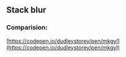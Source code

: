 ## Stack blur

### Comparision:
[https://codepen.io/dudleystorey/pen/mkgyl](https://codepen.io/dudleystorey/pen/mkgyl)
